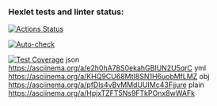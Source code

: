 ### Hexlet tests and linter status:
[![Actions Status](https://github.com/volkoluck74/frontend-project-46/actions/workflows/hexlet-check.yml/badge.svg)](https://github.com/volkoluck74/frontend-project-46/actions)

[![Auto-check](https://github.com/volkoluck74/frontend-project-46/actions/workflows/auto-check.yml/badge.svg)](https://github.com/volkoluck74/frontend-project-46/actions/workflows/auto-check.yml)

[![Test Coverage](https://api.codeclimate.com/v1/badges/d138ce494d9c0ef7f4dd/test_coverage)](https://codeclimate.com/github/volkoluck74/frontend-project-46/test_coverage)
json
https://asciinema.org/a/e2h0hA78S0ekahGBIUN2U5qrC
yml
https://asciinema.org/a/KHQ9CU68MtI8SN1H6uobMfLMZ
obj
https://asciinema.org/a/pfDls4vBvMMdUUIMc43Fjjure
plain
https://asciinema.org/a/HpjxTZFT5Ns9FTkPOnx8wWAFk
